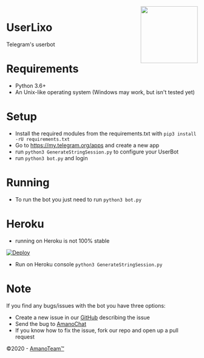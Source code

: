 <img src="https://piics.ml/i/005.png" width="150" align="right">

UserLixo
=========

Telegram's userbot 

Requirements
============
- Python 3.6+
- An Unix-like operating system (Windows may work, but isn't tested yet)

Setup
=====
- Install the required modules from the requirements.txt with ``pip3 install -rU requirements.txt``
- Go to https://my.telegram.org/apps and create a new app
- run ``python3 GenerateStringSession.py`` to configure your UserBot
- run ``python3 bot.py`` and login

Running
=======
- To run the bot you just need to run ``python3 bot.py``

Heroku
======
- running on Heroku is not 100% stable

[![Deploy](https://www.herokucdn.com/deploy/button.svg)](https://heroku.com/deploy)
-  Run on Heroku console ``python3 GenerateStringSession.py``

Note
====
If you find any bugs/issues with the bot you have three options:

- Create a new issue in our [GitHub](https://github.com/AmanoTeam/UserLixo) describing the issue
- Send the bug to [AmanoChat](https://t.me/AmanoChat)
- If you know how to fix the issue, fork our repo and open up a pull request

©2020 - [AmanoTeam™](https://amanoteam.com)
